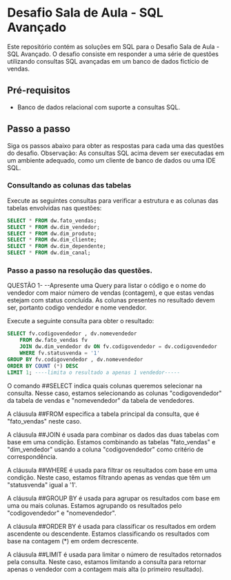 # Desafio Sala de Aula - SQL Avançado

Este repositório contém as soluções em SQL para o Desafio Sala de Aula - SQL Avançado. O desafio consiste em responder a uma série de questões utilizando consultas SQL avançadas em um banco de dados fictício de vendas.

## Pré-requisitos

- Banco de dados relacional com suporte a consultas SQL.

## Passo a passo

Siga os passos abaixo para obter as respostas para cada uma das questões do desafio.
Observação: As consultas SQL acima devem ser executadas em um ambiente adequado, como um cliente de banco de dados ou uma IDE SQL.

### Consultando as colunas das tabelas

Execute as seguintes consultas para verificar a estrutura e as colunas das tabelas envolvidas nas questões:

```sql
SELECT * FROM dw.fato_vendas;
SELECT * FROM dw.dim_vendedor;
SELECT * FROM dw.dim_produto;
SELECT * FROM dw.dim_cliente;
SELECT * FROM dw.dim_dependente;
SELECT * FROM dw.dim_canal;

```

### Passo a passo na resolução das questões.

QUESTÃO 1- --Apresente uma Query para listar o código e o nome do vendedor com maior número de vendas (contagem), e que estas vendas estejam com status concluída. As colunas presentes no resultado devem ser, portanto codigo vendedor e nome vendedor.

Execute a seguinte consulta para obter o resultado:

```sql
SELECT fv.codigovendedor , dv.nomevendedor
    FROM dw.fato_vendas fv
    JOIN dw.dim_vendedor dv ON fv.codigovendedor = dv.codigovendedor
    WHERE fv.statusvenda = '1'
GROUP BY fv.codigovendedor , dv.nomevendedor
ORDER BY COUNT (*) DESC
LIMIT 1; ----limita o resultado a apenas 1 vendedor-----

```
O comando ##SELECT indica quais colunas queremos selecionar na consulta. Nesse caso, estamos selecionando as colunas "codigovendedor" 
da tabela de vendas e "nomevendedor" da tabela de vendedores.

A cláusula ##FROM especifica a tabela principal da consulta, que é "fato_vendas" neste caso.

A cláusula ##JOIN é usada para combinar os dados das duas tabelas com base em uma condição. 
Estamos combinando as tabelas "fato_vendas" e "dim_vendedor" usando a coluna "codigovendedor" como critério de correspondência.

A cláusula ##WHERE é usada para filtrar os resultados com base em uma condição. Neste caso, estamos filtrando apenas as vendas que têm um "statusvenda" igual a '1'.

A cláusula ##GROUP BY é usada para agrupar os resultados com base em uma ou mais colunas. Estamos agrupando os resultados pelo "codigovendedor" e "nomevendedor".

A cláusula ##ORDER BY é usada para classificar os resultados em ordem ascendente ou descendente. Estamos classificando os resultados com base na contagem (*) em ordem decrescente.

A cláusula ##LIMIT é usada para limitar o número de resultados retornados pela consulta. Neste caso, estamos limitando a consulta para retornar apenas o vendedor com a contagem mais alta (o primeiro resultado).

    
